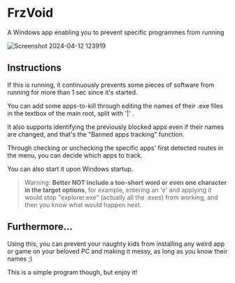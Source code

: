 # FrzVoid
A Windows app enabling you to prevent specific programmes from running

![Screenshot 2024-04-12 123919](https://github.com/HNRobert/FrzVoid/assets/120773486/4f33a369-8ebc-4f99-97a2-377f82400343)

## Instructions

If this is running, it continuously prevents some pieces of software from running for more than 1 sec since it's started.

You can add some apps-to-kill through editing the names of their .exe files in the textbox of the main root, split with '|' .

It also supports identifying the previously blocked apps even if their names are changed, and that's the "Banned apps tracking" function.

Through checking or unchecking the specific apps' first detected routes in the menu, you can decide which apps to track.

You can also start it upon Windows startup.

> Warning: **Better NOT include a too-short word or even one character in the target options**, for example, entering an 'e' and applying it would stop "explorer.exe" (actually all the .exes) from working, and then you know what would happen next.

## Furthermore...

Using this, you can prevent your naughty kids from installing any weird app or game on your beloved PC
and making it messy, as long as you know their names ;)

This is a simple program though, but enjoy it!
